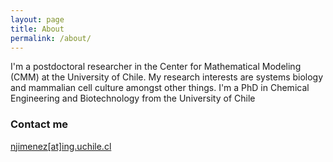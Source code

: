 ```yaml
---
layout: page
title: About
permalink: /about/
---
```


I'm a postdoctoral researcher in the Center for Mathematical Modeling (CMM) at the University of Chile. My research interests are systems biology and mammalian cell culture amongst other things. I'm a PhD in Chemical Engineering and Biotechnology from the University of Chile

### Contact me

[njimenez[at]ing.uchile.cl](mailto:njimenez[at]ing.uchile.cl)
